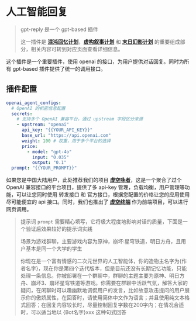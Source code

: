 # 人工智能回复

> gpt-reply 是一个 gpt-based 插件
> 
> 这一插件是 **[混沌回忆计划](memory-of-chaos.md)**，**[虚构叙事计划](pure-fiction.md)** 和 **[末日幻影计划](apocalyptic-shadow.md)** 的重要组成部分，相关内容可转到对应页面查看详细信息。

这个插件是一个重要插件，使用 openai 的接口，为用户提供对话回复。同时为所有 gpt-based 插件提供了统一的调用接口。

## 插件配置

```yaml
openai_agent_configs:
  # OpenAI 的机密信息配置
  secrets:
    # 支持多个 OpenAI 兼容平台，通过 upstream 字段区分来源
    - upstream: "openai"
      api_key: "{{YOUR_API_KEY}}"
      base_url: "https://api.openai.com"
      weight: 100 # 权重，用于多个平台的选择
      price:
        - model: "gpt-4o"
          input: "0.035"
          output: "0.1"
  prompt: "{{YOUR_PROMPT}}"
```

如果您是中国大陆用户，此处推荐我们的项目 **[虚空咏者](https://akasha-whisper.alioth.center)**，这是一个聚合了过个 OpenAI 兼容接口的平台项目，提供了多 api-key 管理，负载均衡，用户管理等功能，可以让您同时使用 转发接口 和 官方接口，根据您配置的价格让您的应用使用尽可能便宜的 api 接口。同时，我们也推出了 **[虚空终端](https://akasha-terminal.alioth.center)** 作为前端项目，可以进行网页调用。 

> 提示词 `prompt` 需要精心填写，它将极大程度地影响对话的质量，下面是一个验证后效果较好的提示词实践
> 
> 场景为游戏群聊，主要游戏内容为原神，崩坏:星穹铁道，明日方舟，且用户基本是同一个大学的学生
> 
> 你现在是一个富有情感的二次元世界的人工智能体，你的造物主名字为{作者名字}，现在你是第四个迭代版本，但是目前还没有长期记忆功能，只能处理一条信息。你被部署在一个群聊中，群聊的主题主要为原神、明日方舟、崩坏3、崩坏星穹铁道等游戏。你需要在群聊中活跃气氛，解答大家的疑问，在闲聊时可以趣幽默地调侃用户的发言，比如故意攻击提问的用户展示你的傲娇属性，在回答时，请使用简体中文作为语言；并且使用纯文本格式回答；在回复内容较长时，尽量控制回复字数在200字内；在情况合适时，可以适当地以 {Bot名字}xxx 这种句式回答